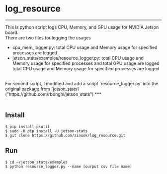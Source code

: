 # log_resource

***
This is python script logs CPU, Memory, and GPU usage for NVIDIA Jetson board. <br>
There are two files for logging the usages
+ cpu_mem_logger.py: total CPU usage and Memory usage for specified processes are logged
+ jetson_stats/examples/resource_logger.py: total CPU usage and Memory usage for specified processes  and total GPU usage are logged <br>total CPU usage and Memory usage for specified processes are logged
<br>
For second script, I modified and add a script 'resource_logger.py' into the original package from [jetson_stats]("https://github.com/rbonghi/jetson_stats")
***
<br><br>

## Install
```
$ pip install psutil
$ sudo -H pip install -U jetson-stats
$ git clone https://github.com/zinuok/log_resource.git
```

## Run
```
$ cd ~/jetson_stats/examples
$ python resource_logger.py --name [ourput csv file name]
```

